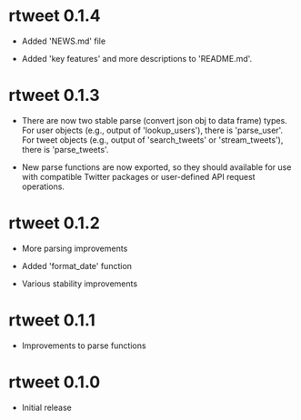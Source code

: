 # rtweet 0.1.4

* Added 'NEWS.md' file

* Added 'key features' and more descriptions to 'README.md'.

# rtweet 0.1.3

* There are now two stable parse (convert json obj to data frame)
types. For user objects (e.g., output of 'lookup_users'), there
is 'parse_user'. For tweet objects (e.g., output of 'search_tweets'
or 'stream_tweets'), there is 'parse_tweets'. 

* New parse functions are now exported, so they should available 
for use with compatible Twitter packages or user-defined API 
request operations.

# rtweet 0.1.2

* More parsing improvements

* Added 'format_date' function

* Various stability improvements

# rtweet 0.1.1

* Improvements to parse functions

# rtweet 0.1.0

* Initial release
